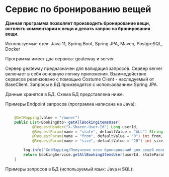 # Сервис по бронированию вещей

**Данная программа позволяет производить бронирование вещи, оствлять комментарии к вещи и делать запрос на бронирования вещи.**

Используемые стек: Java 11, Spring Boot, Spring JPA, Maven, PostgreSQL, Docker

Программа имеет два сервиса: geateway и server.

Сервер geateway предназначен для валидация запросов. 
Сервер server включает в себя основную логику приложения.
Взаимодействие сервисов реализовано с помощью Сostume Client - наследуемый от BaseClient.
Запросы в БД производятся с использованием Spring JPA.

Данные хранятся в БД. Схема БД представлена ниже.


Примеры Endpoint запросов (программа написана на Java):

```java

    @GetMapping(value = "/owner")
    public List<BookingDto> getAllBookingItemsUser(
            @RequestHeader("X-Sharer-User-Id") Long userId,
            @RequestParam(name = "state", defaultValue = "ALL") String stateParam,
            @RequestParam(name = "from", defaultValue = "0") int from,
            @RequestParam(name = "size", defaultValue = "20") int size) {

        log.info("GetMapping/Получение всех бронирований для вещей пользователя с id: " + userId);
        return bookingService.getAllBookingItemsUser(userId, stateParam, from, size);
    }
```

Примеры запросов в БД (используемый язык: Java и SQL):

```
